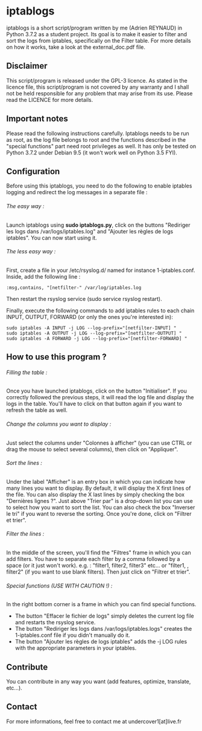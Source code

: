 # iptablogs
iptablogs is a short script/program written by me (Adrien REYNAUD) in Python 3.7.2 as a student project. Its goal is to make it easier to filter and sort the logs from iptables, specifically on the Filter table. For more details on how it works, take a look at the external_doc.pdf file.

## Disclaimer
This script/program is released under the GPL-3 licence. As stated in the licence file, this script/program is not covered by any warranty and I shall not be held responsible for any problem that may arise from its use.
Please read the LICENCE for more details.

## Important notes
Please read the following instructions carefully.
Iptablogs needs to be run as root, as the log file belongs to root and the functions described in the "special functions" part need root privileges as well. It has only be tested on Python 3.7.2 under Debian 9.5 (it won't work well on Python 3.5 FYI).

## Configuration
Before using this iptablogs, you need to do the following to enable iptables logging and redirect the log messages in a separate file :

###### The easy way : 
Launch iptablogs using **sudo iptablogs.py**, click on the buttons "Rediriger les logs dans /var/logs/iptables.log" and "Ajouter les règles de logs iptables". 
You can now start using it.

###### The less easy way :
First, create a file in your /etc/rsyslog.d/ named for instance 1-iptables.conf.
Inside, add the following line : 
```
:msg,contains, "[netfilter-" /var/log/iptables.log
```
Then restart the rsyslog service (sudo service rsyslog restart).

Finally, execute the following commands to add iptables rules to each chain INPUT, OUTPUT, FORWARD (or only the ones you're interested in):
```
sudo iptables -A INPUT -j LOG --log-prefix="[netfilter-INPUT] "
sudo iptables -A OUTPUT -j LOG --log-prefix="[netfilter-OUTPUT] "
sudo iptables -A FORWARD -j LOG --log-prefix="[netfilter-FORWARD] "
```

## How to use this program ?
###### Filling the table :
Once you have launched iptablogs, click on the button "Initialiser". If you correctly followed the previous steps, it will read the log file and display the logs in the table. You'll have to click on that button again if you want to refresh the table as well.

###### Change the columns you want to display : 
Just select the columns under "Colonnes à afficher" (you can use CTRL or drag the mouse to select several columns), then click on "Appliquer".

###### Sort the lines : 
Under the label "Afficher" is an entry box in which you can indicate how many lines you want to display. By default, it will display the X first lines of the file. You can also display the X last lines by simply checking the box "Dernières lignes ?".
Just above "Trier par" is a drop-down list you can use to select how you want to sort the list. You can also check the box "Inverser le tri" if you want to reverse the sorting.
Once you're done, click on "Filtrer et trier".

###### Filter the lines : 
In the middle of the screen, you'll find the "Filtres" frame in which you can add filters. You have to separate each filter by a comma followed by a space (or it just won't work). 
e.g. : "filter1, filter2, filter3" etc...
or "filter1, , filter2" (if you want to use blank filters).
Then just click on "Filtrer et trier".

###### Special functions (USE WITH CAUTION !) : 
In the right bottom corner is a frame in which you can find special functions.
- The button "Effacer le fichier de logs" simply deletes the current log file and restarts the rsyslog service.
- The button "Rediriger les logs dans /var/logs/iptables.logs" creates the 1-iptables.conf file if you didn't manually do it.
- The button "Ajouter les règles de logs iptables" adds the -j LOG rules with the appropriate parameters in your iptables.

## Contribute
You can contribute in any way you want (add features, optimize, translate, etc...).

## Contact
For more informations, feel free to contact me at undercover1[at]live.fr
